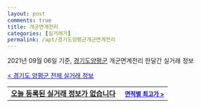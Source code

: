 ```yaml
---
layout: post
comments: true
title: 개군면계전리
categories: [실거래가]
permalink: /apt/경기도양평군개군면계전리
---
```


2021년 09월 06일 기준, <a href="/apt/경기도양평군">경기도양평군</a> 개군면계전리 한달간 실거래 정보

<a style="color: blue;" href="/apt/경기도양평군">< 경기도 양평군 전체 실거래 정보</a>
<!---- start ---->
<table>
  <tr>
    <td colspan="4" style="font-weight: bold;"><a href="/apt/경기도양평군개군면계전리{name_without_space}">오늘 등록된 실거래 정보가 없습니다</a> &nbsp;&nbsp;&nbsp; <a style="color: blue; font-size: smaller;" href="/apt/경기도양평군개군면계전리{name_without_space}">면적별 최고가 ></a></td>
  </tr>
    
</table>
<!---- end ---->
    